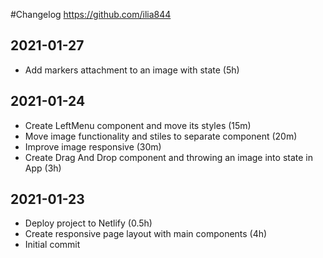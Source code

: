 #Changelog
<https://github.com/ilia844>

## 2021-01-27
- Add markers attachment to an image with state (5h) 

## 2021-01-24
- Create LeftMenu component and move its styles (15m)
- Move image functionality and stiles to separate component (20m)
- Improve image responsive (30m)
- Create Drag And Drop component 
and throwing an image into state in App (3h)

## 2021-01-23
- Deploy project to Netlify (0.5h)
- Create responsive page layout with main components (4h)
- Initial commit